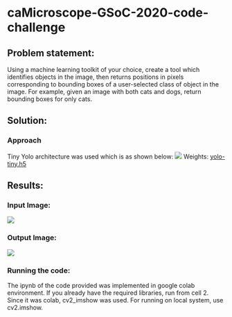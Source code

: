 # caMicroscope-GSoC-2020-code-challenge
<h2>Problem statement:</h2>
Using a machine learning toolkit of your choice, create a tool which identifies objects in the image, then returns positions in pixels corresponding to bounding boxes of a user-selected class of object in the image. For example, given an image with both cats and dogs, return bounding boxes for only cats.
<h2>Solution:</h2>
<h3>Approach</h3>
Tiny Yolo architecture was used which is as shown below:
<img src="https://github.com/Varun-22/caMicroscope-GSoC-2020-code-challenge/blob/master/images/Tinyyolo_architecture.png"></a>
Weights: <a href="https://github.com/OlafenwaMoses/ImageAI/releases/download/1.0/yolo-tiny.h5">yolo-tiny.h5</a>
<h2>Results:</h2>
<h3>Input Image:</h3>
<img src="https://github.com/Varun-22/caMicroscope-GSoC-2020-code-challenge/blob/master/images/input.jpg">
<h3>Output Image:</h3>
<img src="https://github.com/Varun-22/caMicroscope-GSoC-2020-code-challenge/blob/master/images/prediction_output.jpg">
<h3>Running the code:</h3>
The ipynb of the code provided was implemented in google colab environment. If you already have the required libraries, run from cell 2.
Since it was colab, cv2_imshow was used. For running on local system, use cv2.imshow.
